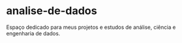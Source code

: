 # analise-de-dados
Espaço dedicado para meus projetos e estudos de análise, ciência e engenharia de dados.
